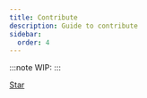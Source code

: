 ```yaml
---
title: Contribute
description: Guide to contribute
sidebar:
  order: 4
---
```


:::note
WIP:
:::

<a
  class="github-button"
  href="https://github.com/tomalaforge/angular-challenges"
  data-color-scheme="no-preference: dark; light: light; dark: dark;"
  data-size="large"
  data-show-count="true"
  aria-label="Star tomalaforgee/angular-challenges on GitHub">
Star
</a>
